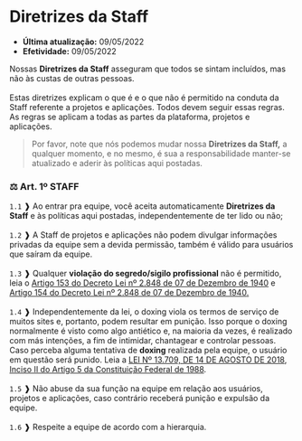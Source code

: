 # Diretrizes da Staff

* **Última atualização:** 09/05/2022
* **Efetividade:** 09/05/2022

Nossas **Diretrizes da Staff** asseguram que todos se sintam incluídos, mas não às custas de outras pessoas.\
\
Estas diretrizes explicam o que é e o que não é permitido na conduta da Staff referente a projetos e aplicações. Todos devem seguir essas regras. As regras se aplicam a todas as partes da plataforma, projetos e aplicações.

> Por favor, note que nós podemos mudar nossa **Diretrizes da Staff,** a qualquer momento, e no mesmo, é sua a responsabilidade manter-se atualizado e aderir às políticas aqui postadas.

### ⚖️ Art. 1º STAFF

`1.1` ❱ Ao entrar pra equipe, você aceita automaticamente **Diretrizes da Staff** e às políticas aqui postadas, independentemente de ter lido ou não;\
\
`1.2` ❱ A Staff de projetos e aplicações não podem divulgar informações privadas da equipe sem a devida permissão, também é válido para usuários que saíram da equipe.\
\
`1.3` ❱ Qualquer **violação do segredo/sigilo profissional** não é permitido, leia o [Artigo 153 do Decreto Lei nº 2.848 de 07 de Dezembro de 1940](https://www.jusbrasil.com.br/topicos/10620036/artigo-153-do-decreto-lei-n-2848-de-07-de-dezembro-de-1940) e [Artigo 154 do Decreto Lei nº 2.848 de 07 de Dezembro de 1940](https://www.jusbrasil.com.br/topicos/10619917/artigo-154-do-decreto-lei-n-2848-de-07-de-dezembro-de-1940)[.](https://paste.ec/raw/SUvn0LBw#4v4oRl0dqgvpt3tC2zz5cIG63u065rz6bGVwibT4w9C)\
\
`1.4` ❱ Independentemente da lei, o doxing viola os termos de serviço de muitos sites e, portanto, podem resultar em punição. Isso porque o doxing normalmente é visto como algo antiético e, na maioria da vezes, é realizado com más intenções, a fim de intimidar, chantagear e controlar pessoas. Caso perceba alguma tentativa de **doxing** realizada pela equipe, o usuário em questão será punido. Leia a [LEI Nº 13.709, DE 14 DE AGOSTO DE 2018](http://www.planalto.gov.br/ccivil\_03/\_ato2015-2018/2018/lei/l13709.htm), [Inciso II do Artigo 5 da Constituição Federal de 1988](https://www.jusbrasil.com.br/topicos/10731003/inciso-ii-do-artigo-5-da-constituicao-federal-de-1988).\
\
`1.5` ❱ Não abuse da sua função na equipe em relação aos usuários, projetos e aplicações, caso contrário receberá punição e expulsão da equipe.\
\
`1.6` ❱ Respeite a equipe de acordo com a hierarquia.
